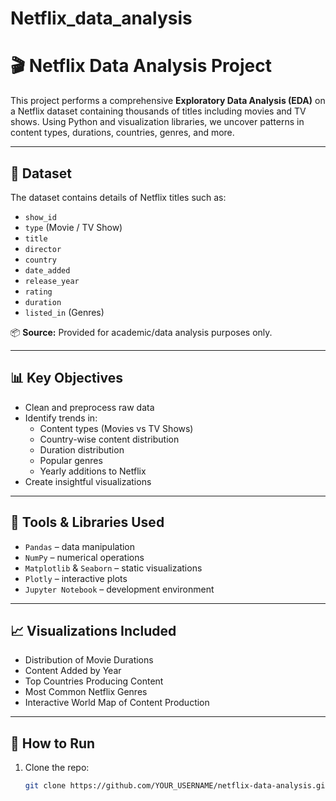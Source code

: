 # Netflix_data_analysis
# 🎬 Netflix Data Analysis Project

This project performs a comprehensive **Exploratory Data Analysis (EDA)** on a Netflix dataset containing thousands of titles including movies and TV shows. Using Python and visualization libraries, we uncover patterns in content types, durations, countries, genres, and more.

---

## 📁 Dataset

The dataset contains details of Netflix titles such as:
- `show_id`
- `type` (Movie / TV Show)
- `title`
- `director`
- `country`
- `date_added`
- `release_year`
- `rating`
- `duration`
- `listed_in` (Genres)

📦 **Source:** Provided for academic/data analysis purposes only.

---

## 📊 Key Objectives

- Clean and preprocess raw data
- Identify trends in:
  - Content types (Movies vs TV Shows)
  - Country-wise content distribution
  - Duration distribution
  - Popular genres
  - Yearly additions to Netflix
- Create insightful visualizations

---

## 🧪 Tools & Libraries Used

- `Pandas` – data manipulation  
- `NumPy` – numerical operations  
- `Matplotlib` & `Seaborn` – static visualizations  
- `Plotly` – interactive plots  
- `Jupyter Notebook` – development environment

---

## 📈 Visualizations Included

- Distribution of Movie Durations  
- Content Added by Year  
- Top Countries Producing Content  
- Most Common Netflix Genres  
- Interactive World Map of Content Production  

---

## 🚀 How to Run

1. Clone the repo:
   ```bash
   git clone https://github.com/YOUR_USERNAME/netflix-data-analysis.git
   
  
